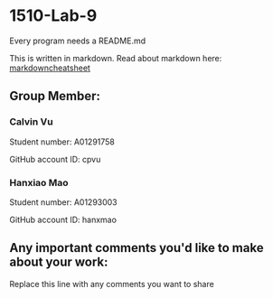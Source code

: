 # 1510-Lab-9

Every program needs a README.md

This is written in markdown. Read about markdown here: [markdowncheatsheet](https://www.markdownguide.org/cheat-sheet/)

## Group Member:
### Calvin Vu
Student number: A01291758

GitHub account ID: cpvu

### Hanxiao Mao
Student number: A01293003

GitHub account ID: hanxmao

## Any important comments you'd like to make about your work:
Replace this line with any comments you want to share
